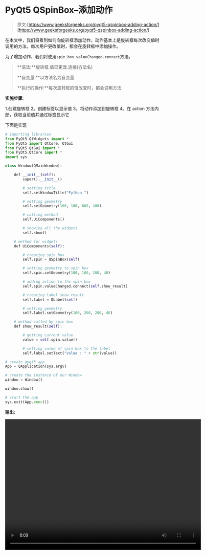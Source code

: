 # PyQt5 QSpinBox–添加动作

> 原文:[https://www.geeksforgeeks.org/pyqt5-qspinbox-adding-action/](https://www.geeksforgeeks.org/pyqt5-qspinbox-adding-action/)

在本文中，我们将看到如何向旋转框添加动作，动作基本上是旋转框每次改变值时调用的方法。每次用户更改值时，都会在旋转框中添加操作。

为了增加动作，我们将使用`spin_box.valueChanged.connect`方法。

> **语法:**旋转框.值已更改.连接(方法名)
> 
> **自变量:**以方法名为自变量
> 
> **执行的操作:**每次旋转框的值改变时，都会调用方法

**实施步骤:**

1.创建旋转框
2。创建标签以显示值
3。将动作添加到旋转框
4。在 action 方法内部，获取当前值并通过标签显示它

下面是实现

```py
# importing libraries
from PyQt5.QtWidgets import * 
from PyQt5 import QtCore, QtGui
from PyQt5.QtGui import * 
from PyQt5.QtCore import * 
import sys

class Window(QMainWindow):

    def __init__(self):
        super().__init__()

        # setting title
        self.setWindowTitle("Python ")

        # setting geometry
        self.setGeometry(100, 100, 600, 400)

        # calling method
        self.UiComponents()

        # showing all the widgets
        self.show()

    # method for widgets
    def UiComponents(self):

        # creating spin box
        self.spin = QSpinBox(self)

        # setting geometry to spin box
        self.spin.setGeometry(100, 100, 100, 40)

        # adding action to the spin box
        self.spin.valueChanged.connect(self.show_result)

        # creating label show result
        self.label = QLabel(self)

        # setting geometry
        self.label.setGeometry(100, 200, 200, 40)

    # method called by spin box
    def show_result(self):

        # getting current value
        value = self.spin.value()

        # setting value of spin box to the label
        self.label.setText("Value : " + str(value))

# create pyqt5 app
App = QApplication(sys.argv)

# create the instance of our Window
window = Window()

window.show()

# start the app
sys.exit(App.exec())
```

**输出:**

<video class="wp-video-shortcode" id="video-405976-1" width="640" height="428" preload="metadata" controls=""><source type="video/mp4" src="https://media.geeksforgeeks.org/wp-content/uploads/20200430235849/Python-30-04-2020-23_52_45.mp4?_=1">[https://media.geeksforgeeks.org/wp-content/uploads/20200430235849/Python-30-04-2020-23_52_45.mp4](https://media.geeksforgeeks.org/wp-content/uploads/20200430235849/Python-30-04-2020-23_52_45.mp4)</video>